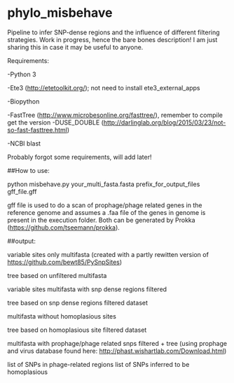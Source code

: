 # phylo_misbehave
Pipeline to infer SNP-dense regions and the influence of different filtering strategies. Work in progress, hence the bare bones description! I am just sharing this in case it may be useful to anyone.

Requirements:

-Python 3 

-Ete3 (http://etetoolkit.org/); not need to install ete3_external_apps

-Biopython

-FastTree (http://www.microbesonline.org/fasttree/), remember to compile get the version -DUSE_DOUBLE (http://darlinglab.org/blog/2015/03/23/not-so-fast-fasttree.html)

-NCBI blast

Probably forgot some requirements, will add later!

##How to use:

python misbehave.py your_multi_fasta.fasta prefix_for_output_files gff_file.gff

gff file is used to do a scan of prophage/phage related genes in the reference genome and assumes a .faa file of the genes in genome is present in the execution folder. Both can be generated by Prokka (https://github.com/tseemann/prokka).

##output:

variable sites only multifasta (created with a partly rewitten version of https://github.com/bewt85/PySnpSites)

tree based on unfiltered multifasta

variable sites multifasta with snp dense regions filtered

tree based on snp dense regions filtered dataset

multifasta without homoplasious sites

tree based on homoplasious site filtered dataset

multifasta with prophage/phage related snps filtered + tree (using prophage and virus database found here: http://phast.wishartlab.com/Download.html)

list of SNPs in phage-related regions
list of SNPs inferred to be homoplasious
